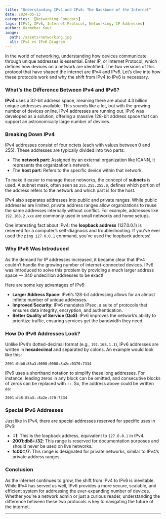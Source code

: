```yaml
---
title: "Understanding IPv4 and IPv6: The Backbone of the Internet"
date: 2024-05-13
categories:  [Networking Concepts]
tags: [IPv4, IPv6, Internet Protocol, Networking, IP Addresses]
author: Harmehar Kaur
image:
  path: /assets/networking.jpg
  alt: IPv4 vs IPv6 Diagram
---
```


In the world of networking, understanding how devices communicate through unique addresses is essential. Enter IP, or Internet Protocol, which defines how devices on a network are identified. The two versions of this protocol that have shaped the internet are IPv4 and IPv6. Let’s dive into how these protocols work and why the shift from IPv4 to IPv6 is necessary.

### What’s the Difference Between IPv4 and IPv6?

**IPv4** uses a 32-bit address space, meaning there are about 4.3 billion unique addresses available. This sounds like a lot, but with the growing number of devices online, IPv4 addresses are running out. IPv6 was developed as a solution, offering a massive 128-bit address space that can support an astronomically large number of devices.

### Breaking Down IPv4

IPv4 addresses consist of four octets (each with values between 0 and 255). These addresses are typically divided into two parts:
- The **network part**: Assigned by an external organization like ICANN, it represents the organization’s network.
- The **host part**: Refers to the specific device within that network.

To make it easier to manage these networks, the concept of **subnets** is used. A subnet mask, often seen as `255.255.255.0`, defines which portion of the address refers to the network and which part is for the host.

IPv4 also separates addresses into public and private ranges. While public addresses are limited, private address ranges allow organizations to reuse the same addresses internally without conflict. For example, addresses like `192.168.2.xxx` are commonly used in small networks and home setups.

One interesting fact about IPv4: the **loopback address** (127.0.0.1) is reserved for a computer’s self-diagnosis and troubleshooting. If you’ve ever used the `ping 127.0.0.1` command, you’ve used the loopback address!

### Why IPv6 Was Introduced

As the demand for IP addresses increased, it became clear that IPv4 couldn’t handle the growing number of internet-connected devices. IPv6 was introduced to solve this problem by providing a much larger address space — 340 undecillion addresses to be exact!

Here are some key advantages of IPv6:
- **Larger Address Space**: IPv6’s 128-bit addressing allows for an almost infinite number of unique addresses.
- **Improved Security**: IPv6 mandates IPsec, a suite of protocols that ensures data integrity, encryption, and authentication.
- **Better Quality of Service (QoS)**: IPv6 improves the network’s ability to prioritize traffic, ensuring services get the bandwidth they need.

### How Do IPv6 Addresses Look?

Unlike IPv4’s dotted-decimal format (e.g., `192.168.1.1`), IPv6 addresses are written in **hexadecimal** and separated by colons. An example would look like this:

`2001:0db8:85a3:0000:0000:8a2e:0370:7334`

IPv6 uses a shorthand notation to simplify these long addresses. For instance, leading zeros in any block can be omitted, and consecutive blocks of zeros can be replaced with `::`. So, the address above could be written as:

`2001:db8:85a3::8a2e:370:7334`

### Special IPv6 Addresses

Just like in IPv4, there are special addresses reserved for specific uses in IPv6:
- **::1**: This is the loopback address, equivalent to `127.0.0.1` in IPv4.
- **2001:db8::/32**: This range is reserved for documentation purposes and should never be used on live networks.
- **fc00::/7**: This range is designated for private networks, similar to IPv4’s private address ranges.

### Conclusion

As the internet continues to grow, the shift from IPv4 to IPv6 is inevitable. While IPv4 has served us well, IPv6 provides a more secure, scalable, and efficient system for addressing the ever-expanding number of devices. Whether you're a network admin or just a curious reader, understanding the difference between these two protocols is key to navigating the future of the internet.

---
